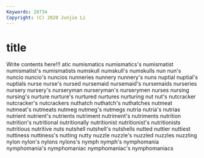 ```yaml
---
Keywords: 28734
Copyright: (C) 2020 Junjie Li
---
```


# title

Write contents here!!!
atic
numismatics 
numismatics's 
numismatist 
numismatist's 
numismatists 
numskull 
numskull's 
numskulls 
nun 
nun's
nuncio 
nuncio's 
nuncios 
nunneries 
nunnery 
nunnery's 
nuns 
nuptial 
nuptial's 
nuptials
nurse 
nurse's 
nursed 
nursemaid 
nursemaid's 
nursemaids 
nurseries 
nursery 
nursery's 
nurseryman
nurseryman's 
nurserymen 
nurses 
nursing 
nursing's 
nurture 
nurture's 
nurtured 
nurtures 
nurturing
nut 
nut's 
nutcracker 
nutcracker's 
nutcrackers 
nuthatch 
nuthatch's 
nuthatches 
nutmeat 
nutmeat's
nutmeats 
nutmeg 
nutmeg's 
nutmegs 
nutria 
nutria's 
nutrias 
nutrient 
nutrient's 
nutrients
nutriment 
nutriment's 
nutriments 
nutrition 
nutrition's 
nutritional 
nutritionally 
nutritionist 
nutritionist's 
nutritionists
nutritious 
nutritive 
nuts 
nutshell 
nutshell's 
nutshells 
nutted 
nuttier 
nuttiest 
nuttiness
nuttiness's 
nutting 
nutty 
nuzzle 
nuzzle's 
nuzzled 
nuzzles 
nuzzling 
nylon 
nylon's
nylons 
nylons's 
nymph 
nymph's 
nymphomania 
nymphomania's 
nymphomaniac 
nymphomaniac's 
nymphomaniacs 
